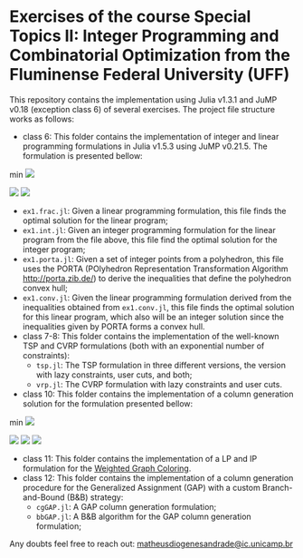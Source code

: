 # Exercises of the course Special Topics II: Integer Programming and Combinatorial Optimization from the Fluminense Federal University (UFF)

This repository contains the implementation using Julia v1.3.1 and JuMP v0.18 (exception class 6) of several exercises.
The project file structure works as follows:

* class 6: This folder contains the implementation of integer and linear programming formulations in Julia v1.5.3 using JuMP v0.21.5. The formulation is presented bellow:

min <img src="https://render.githubusercontent.com/render/math?math=\sum_{i = 1}^n d_i x_i \quad (1)">

<img src="https://render.githubusercontent.com/render/math?math=\sum_{i = 1}^n i x_i \leqslant n \quad (2)">

<img src="https://render.githubusercontent.com/render/math?math=0 \leqslant x_i \leqslant 1 \quad \forall i \in \{1, ..., n\} \quad (3)">

  * ```ex1.frac.jl```: Given a linear programming formulation, this file finds the optimal solution for the linear program;
  * ```ex1.int.jl```: Given an integer programming formulation for the linear program from the file above, this file find the optimal solution for the integer program;
  * ```ex1.porta.jl```: Given a set of integer points from a polyhedron, this file uses the PORTA (POlyhedron Representation Transformation Algorithm http://porta.zib.de/) to derive the inequalities that define the polyhedron convex hull;
  * ```ex1.conv.jl```: Given the linear programming formulation derived from the inequalities obtained from ```ex1.conv.jl```, this file finds the optimal solution for this linear program, which also will be an integer solution since the inequalities given by PORTA forms a convex hull. 
* class 7-8: This folder contains the implementation of the well-known TSP and CVRP formulations (both with an exponential number of constraints):  
  * ```tsp.jl```: The TSP formulation in three different versions, the version with lazy constraints, user cuts, and both;
  * ```vrp.jl```: The CVRP formulation with lazy constraints and user cuts.
* class 10: This folder contains the implementation of a column generation solution for the formulation presented bellow:

min <img src="https://render.githubusercontent.com/render/math?math=x_1 + 2 x_2 \quad (1)">

<img src="https://render.githubusercontent.com/render/math?math=x_1 + 2 x_2 + 3 x_3 \geqslant 4 \quad (2)">

<img src="https://render.githubusercontent.com/render/math?math=3 x_1 + x_2 + 3 x_3 \leqslant 5 \quad (3)">

<img src="https://render.githubusercontent.com/render/math?math=0 \leqslant x_i \leqslant 1 \quad \forall i \in \{1, ..., 3\} \quad (4)">

* class 11: This folder contains the implementation of a LP and IP formulation for the [Weighted Graph Coloring](https://arxiv.org/abs/0908.2375).
* class 12: This folder contains the implementation of a column generation procedure for the Generalized Assignment (GAP) with a custom Branch-and-Bound (B&B) strategy:
  * ```cgGAP.jl```: A GAP column generation formulation;
  * ```bbGAP.jl```: A B&B  algorithm for the GAP column generation formulation;

Any doubts feel free to reach out: matheusdiogenesandrade@ic.unicamp.br

